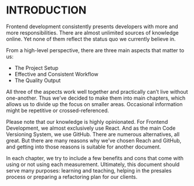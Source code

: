 # INTRODUCTION

Frontend development consistently presents developers with more and more responsibilities. There are almost unlimited sources of knowledge online. Yet none of them reflect the status quo we currently believe in.

From a high-level perspective, there are three main aspects that matter to us:

- The Project Setup
- Effective and Consistent Workflow
- The Quality Output

All three of the aspects work well together and practically can’t live without one-another. Thus we’ve decided to make them into main chapters, which allows us to divide up the focus on smaller areas. Occasional information might be repetitive or crossed-referenced.

Please note that our knowledge is highly opinionated. For Frontend Development, we almost exclusively use React. And as the main Code Versioning System, we use GitHub. There are numerous alternatives, all great. But there are many reasons why we’ve chosen Reach and GitHub, and getting into those reasons is suitable for another document.

In each chapter, we try to include a few benefits and cons that come with using or not using each measurement. Ultimately, this document should serve many purposes: learning and teaching, helping in the presales process or preparing a refactoring plan for our clients.
